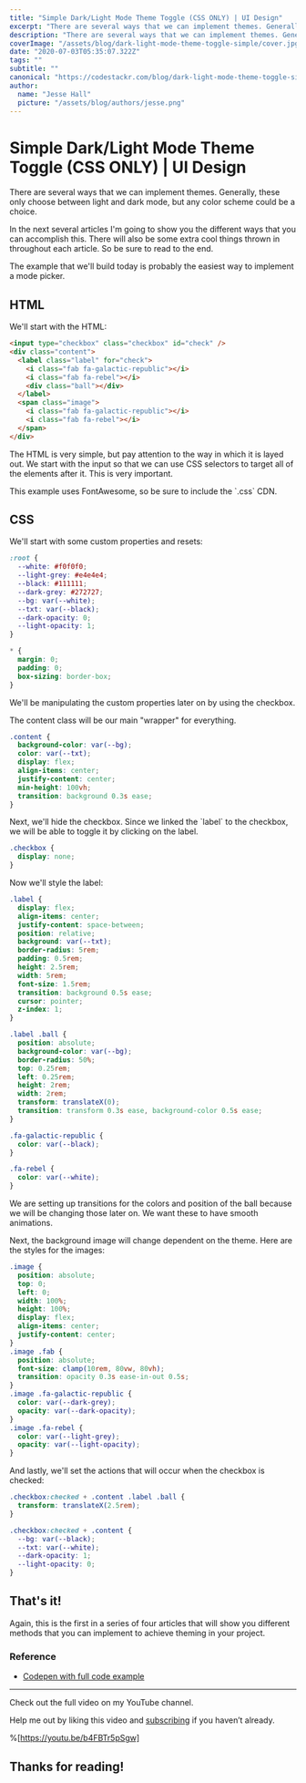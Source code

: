 ```yaml
---
title: "Simple Dark/Light Mode Theme Toggle (CSS ONLY) | UI Design"
excerpt: "There are several ways that we can implement themes. Generally, these only choose between light and dark mode, but any color scheme could be a choice. In the next several articles I'm going to show you the different ways that you can accomplish this. There will also be some extra cool things thrown in throughout each article. So be sure to read to the end."
description: "There are several ways that we can implement themes. Generally, these only choose between light and dark mode, but any color scheme could be a choice. In the next several articles I'm going to show you the different ways that you can accomplish this. There will also be some extra cool things thrown in throughout each article. So be sure to read to the end."
coverImage: "/assets/blog/dark-light-mode-theme-toggle-simple/cover.jpg"
date: "2020-07-03T05:35:07.322Z"
tags: ""
subtitle: ""
canonical: "https://codestackr.com/blog/dark-light-mode-theme-toggle-simple" 
author:
  name: "Jesse Hall"
  picture: "/assets/blog/authors/jesse.png"
---
```




# Simple Dark/Light Mode Theme Toggle (CSS ONLY) | UI Design

There are several ways that we can implement themes. Generally, these only choose between light and dark mode, but any color scheme could be a choice.

In the next several articles I'm going to show you the different ways that you can accomplish this. There will also be some extra cool things thrown in throughout each article. So be sure to read to the end.

The example that we'll build today is probably the easiest way to implement a mode picker.

## HTML

We'll start with the HTML:



```html index.html
<input type="checkbox" class="checkbox" id="check" />
<div class="content">
  <label class="label" for="check">
    <i class="fab fa-galactic-republic"></i>
    <i class="fab fa-rebel"></i>
    <div class="ball"></div>
  </label>
  <span class="image">
    <i class="fab fa-galactic-republic"></i>
    <i class="fab fa-rebel"></i>
  </span>
</div>
```



The HTML is very simple, but pay attention to the way in which it is layed out. We start with the input so that we can use CSS selectors to target all of the elements after it. This is very important.

This example uses FontAwesome, so be sure to include the \`.css\` CDN.

## CSS

We'll start with some custom properties and resets:



```css global.css
:root {
  --white: #f0f0f0;
  --light-grey: #e4e4e4;
  --black: #111111;
  --dark-grey: #272727;
  --bg: var(--white);
  --txt: var(--black);
  --dark-opacity: 0;
  --light-opacity: 1;
}

* {
  margin: 0;
  padding: 0;
  box-sizing: border-box;
}
```



We'll be manipulating the custom properties later on by using the checkbox.

The content class will be our main "wrapper" for everything.



```css global.css
.content {
  background-color: var(--bg);
  color: var(--txt);
  display: flex;
  align-items: center;
  justify-content: center;
  min-height: 100vh;
  transition: background 0.3s ease;
}
```



Next, we'll hide the checkbox. Since we linked the \`label\` to the checkbox, we will be able to toggle it by clicking on the label.



```css global.css
.checkbox {
  display: none;
}
```



Now we'll style the label:



```css global.css
.label {
  display: flex;
  align-items: center;
  justify-content: space-between;
  position: relative;
  background: var(--txt);
  border-radius: 5rem;
  padding: 0.5rem;
  height: 2.5rem;
  width: 5rem;
  font-size: 1.5rem;
  transition: background 0.5s ease;
  cursor: pointer;
  z-index: 1;
}

.label .ball {
  position: absolute;
  background-color: var(--bg);
  border-radius: 50%;
  top: 0.25rem;
  left: 0.25rem;
  height: 2rem;
  width: 2rem;
  transform: translateX(0);
  transition: transform 0.3s ease, background-color 0.5s ease;
}

.fa-galactic-republic {
  color: var(--black);
}

.fa-rebel {
  color: var(--white);
}
```



We are setting up transitions for the colors and position of the ball because we will be changing those later on. We want these to have smooth animations.

Next, the background image will change dependent on the theme. Here are the styles for the images:



```css global.css
.image {
  position: absolute;
  top: 0;
  left: 0;
  width: 100%;
  height: 100%;
  display: flex;
  align-items: center;
  justify-content: center;
}
.image .fab {
  position: absolute;
  font-size: clamp(10rem, 80vw, 80vh);
  transition: opacity 0.3s ease-in-out 0.5s;
}
.image .fa-galactic-republic {
  color: var(--dark-grey);
  opacity: var(--dark-opacity);
}
.image .fa-rebel {
  color: var(--light-grey);
  opacity: var(--light-opacity);
}
```



And lastly, we'll set the actions that will occur when the checkbox is checked:



```css global.css
.checkbox:checked + .content .label .ball {
  transform: translateX(2.5rem);
}

.checkbox:checked + .content {
  --bg: var(--black);
  --txt: var(--white);
  --dark-opacity: 1;
  --light-opacity: 0;
}
```



## That's it!

Again, this is the first in a series of four articles that will show you different methods that you can implement to achieve theming in your project.

### Reference

- [Codepen with full code example](https://codepen.io/codeSTACKr/pen/JjGOWvJ)

---

Check out the full video on my YouTube channel.

Help me out by liking this video and [subscribing](https://www.youtube.com/codeSTACKr/?sub_confirmation=1) if you haven’t already.

%[https://youtu.be/b4FBTr5pSgw]

## **Thanks for reading!**
